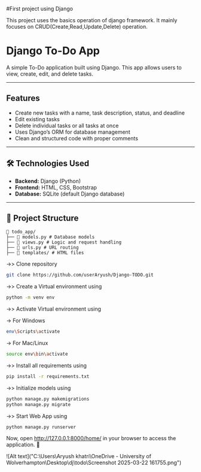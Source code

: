 #First project using Django

This project uses the basics operation of django framework. It mainly focuses on CRUD(Create,Read,Update,Delete) operation.

# Django To-Do App

A simple To-Do application built using Django. This app allows users to view, create, edit, and delete tasks.

---

## Features  

-  Create new tasks with a name, task description, status, and deadline  
-  Edit existing tasks  
-  Delete individual tasks or all tasks at once  
-  Uses Django’s ORM for database management  
-  Clean and structured code with proper comments  

---

## 🛠️ Technologies Used  

- **Backend:** Django (Python)  
- **Frontend:** HTML, CSS, Bootstrap  
- **Database:** SQLite (default Django database)  

---

## 📂 Project Structure
    📁 todo_app/
    ├── 📄 models.py # Database models
    ├── 📄 views.py # Logic and request handling
    ├── 📄 urls.py # URL routing
    ├── 📄 templates/ # HTML files 

->> Clone repository

```bash
git clone https://github.com/userAryush/Django-TODO.git
```

->> Create a Virtual environment using

```bash
python -m venv env
```

->> Activate Virtual environment using

-> For Windows

```bash
env\Scripts\activate
```

-> For Mac/Linux

```bash
source env\bin\activate
```

->> Install all requirements using

```bash
pip install -r requirements.txt
```

->> Initialize models using

```bash
python manage.py makemigrations
python manage.py migrate
```


->> Start Web App using

```bash
python manage.py runserver
```

Now, open http://127.0.0.1:8000/home/ in your browser to access the application. 🚀

![Alt text]("C:\Users\Aryush khatri\OneDrive - University of Wolverhampton\Desktop\dj\todo\Screenshot 2025-03-22 161755.png")
